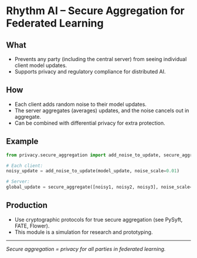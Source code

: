 # Rhythm AI – Secure Aggregation for Federated Learning

## What

- Prevents any party (including the central server) from seeing individual client model updates.
- Supports privacy and regulatory compliance for distributed AI.

## How

- Each client adds random noise to their model updates.
- The server aggregates (averages) updates, and the noise cancels out in aggregate.
- Can be combined with differential privacy for extra protection.

## Example

```python
from privacy.secure_aggregation import add_noise_to_update, secure_aggregate

# Each client:
noisy_update = add_noise_to_update(model_update, noise_scale=0.01)

# Server:
global_update = secure_aggregate([noisy1, noisy2, noisy3], noise_scale=0.01)
```

## Production

- Use cryptographic protocols for true secure aggregation (see PySyft, FATE, Flower).
- This module is a simulation for research and prototyping.

---

*Secure aggregation = privacy for all parties in federated learning.*
